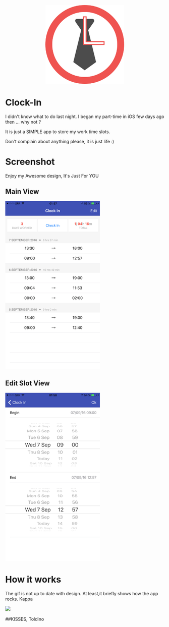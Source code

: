<p align="center">
  <img src ="https://github.com/Toldy/Clock-In/raw/assets/Clock_In.png" alt="Clock In: Log your work time slots"   width="250"/></div>
</p>

# Clock-In

I didn't know what to do last night. I began my part-time in iOS few days ago then ... why not ?

It is just a SIMPLE app to store my work time slots.

Don't complain about anything please, it is just life :)

# Screenshot

Enjoy my Awesome design, It's Just For YOU

## Main View

<img src="https://github.com/Toldy/Clock-In/blob/assets/Screens/AWESOME_SCREENSHOT_INTRO.png" alt="I'M BIG" width="300">

## Edit Slot View

<img src="https://github.com/Toldy/Clock-In/blob/assets/Screens/AWESOME_SCREENSHOT_EDIT.png" alt="I'M BIG" width="300">

# How it works

The gif is not up to date with design. At least,it briefly shows how the app rocks. Kappa

<img src="https://github.com/Toldy/Clock-In/blob/assets/Screens/AWESOME_GIF.gif" width="300">

##KISSES, Toldino
